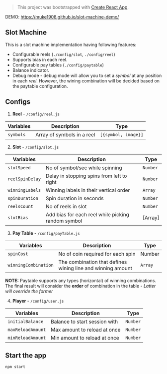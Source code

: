 > This project was bootstrapped with [Create React App](https://github.com/facebook/create-react-app).  

DEMO: https://muke1908.github.io/slot-machine-demo/

## Slot Machine

This is a slot machine implementation having following features:
- Configurable reels (`./config/slot`, `./config/reel`)
- Supports bias in each reel.
- Configurable pay tables (`./config/paytable`)
- Balance indicator.
- Debug mode - debug mode will allow you to set a *symbol* at any position in each *reel*. However, the wining combination will be decided based on the paytable configuration.

## Configs  

1. **Reel** - `/config/reel.js`  

| Variables   |      Description      |  Type |
|----------|-------------|------|
| `symbols` |  Array of symbols in a reel   |   `[{symbol, image}]` |


2. **Slot** - `/config/slot.js`  

| Variables   |      Description      |  Type |
|----------|-------------|------|
| `slotSpeed` |  No of symbol/sec while spinning   |   `Number` |
| `reelSpinDelay` |  Delay in stopping spins from left to right   |   `Number` |
| `winningLabels` |  Winning labels in their vertical order   |   `Array` |
| `spinDuration` |  Spin duration in seconds   |   `Number` |
| `reelsCount` |  No of reels in slot   |   `Number` |
| `slotBias` |  Add bias for each reel while picking random symbol   |   [Array] |


3. **Pay Table** - `/config/payTable.js`  

| Variables   |      Description      |  Type |
|----------|-------------|------|
| `spinCost` |  No of coin required for each spin | Number |
| `winningCombination` |    The combination that defines wining line and winning amount   |   `Array` |

**NOTE:** Paytable supports any types (horizontal) of winning combinations. The final result will consider the **order** of combination in the table - *Latter will override the former*

4. **Player** - `/config/user.js`  

| Variables   |      Description      |  Type |
|----------|-------------|------|
| `initialBalance` |  Balance to start session with   |   `Number` |
| `maxReloadAmount` |  Max amount to reload at once    |   `Number` |
| `minReloadAmount` |  Min amount to reload at once    |   `Number` |



## Start the app  
```npm start```
